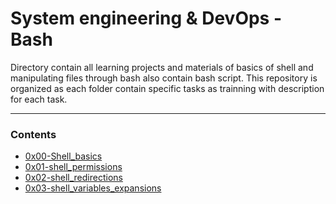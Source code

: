 # System engineering & DevOps - Bash

Directory contain all learning projects and materials of basics of shell and manipulating files through bash
also contain bash script.
This repository is organized as each folder contain specific tasks as trainning with description
for each task.

---

### Contents

- [0x00-Shell_basics](https://github.com/amgadfikry/alx-system_engineering-devops/tree/master/0x00-shell_basics)
- [0x01-shell_permissions](https://github.com/amgadfikry/alx-system_engineering-devops/tree/master/0x01-shell_permissions)
- [0x02-shell_redirections](https://github.com/amgadfikry/alx-system_engineering-devops/tree/master/0x02-shell_redirections)
- [0x03-shell_variables_expansions](https://github.com/amgadfikry/alx-system_engineering-devops/tree/master/0x03-shell_variables_expansions)
